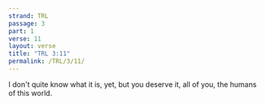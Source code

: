 ```yaml
---
strand: TRL
passage: 3
part: 1
verse: 11
layout: verse
title: "TRL 3:11"
permalink: /TRL/3/11/
---
```

I don't quite know what it is, yet, but you deserve it, all of you, the humans of this world.
